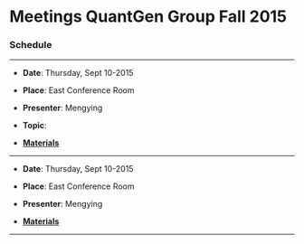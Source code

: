 # Meetings QuantGen Group Fall 2015


### Schedule

---------------------------------
  * **Date**: Thursday, Sept 10-2015

  * **Place**: East Conference Room

  * **Presenter**: Mengying
  * **Topic**: 
  * **[Materials](https://github.com/QuantGen/LAB-FALL-2015/blob/master/journal.pgen.1005451.pdf)**

---------------------------------
  * **Date**: Thursday, Sept 10-2015

  * **Place**: East Conference Room

  * **Presenter**: Mengying

  * **[Materials](https://lansing.craigslist.org/)**

---------------------------------


